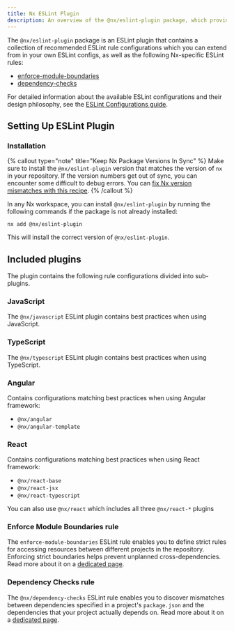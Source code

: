 ```yaml
---
title: Nx ESLint Plugin
description: An overview of the @nx/eslint-plugin package, which provides recommended ESLint configurations and Nx-specific rules for enforcing module boundaries and dependency checks.
---
```


The `@nx/eslint-plugin` package is an ESLint plugin that contains a collection of recommended ESLint rule configurations which you can extend from in your own ESLint configs, as well as the following Nx-specific ESLint rules:

- [enforce-module-boundaries](#enforce-module-boundaries-rule)
- [dependency-checks](#dependency-checks-rule)

For detailed information about the available ESLint configurations and their design philosophy, see the [ESLint Configurations guide](/technologies/eslint/eslint-plugin/recipes/configurations).

## Setting Up ESLint Plugin

### Installation

{% callout type="note" title="Keep Nx Package Versions In Sync" %}
Make sure to install the `@nx/eslint-plugin` version that matches the version of `nx` in your repository. If the version numbers get out of sync, you can encounter some difficult to debug errors. You can [fix Nx version mismatches with this recipe](/recipes/tips-n-tricks/keep-nx-versions-in-sync).
{% /callout %}

In any Nx workspace, you can install `@nx/eslint-plugin` by running the following commands if the package is not already installed:

```shell {% skipRescope=true %}
nx add @nx/eslint-plugin
```

This will install the correct version of `@nx/eslint-plugin`.

## Included plugins

The plugin contains the following rule configurations divided into sub-plugins.

### JavaScript

The `@nx/javascript` ESLint plugin contains best practices when using JavaScript.

### TypeScript

The `@nx/typescript` ESLint plugin contains best practices when using TypeScript.

### Angular

Contains configurations matching best practices when using Angular framework:

- `@nx/angular`
- `@nx/angular-template`

### React

Contains configurations matching best practices when using React framework:

- `@nx/react-base`
- `@nx/react-jsx`
- `@nx/react-typescript`

You can also use `@nx/react` which includes all three `@nx/react-*` plugins

### Enforce Module Boundaries rule

The `enforce-module-boundaries` ESLint rule enables you to define strict rules for accessing resources between different projects in the repository. Enforcing strict boundaries helps prevent unplanned cross-dependencies. Read more about it on a [dedicated page](/technologies/eslint/eslint-plugin/recipes/enforce-module-boundaries).

### Dependency Checks rule

The `@nx/dependency-checks` ESLint rule enables you to discover mismatches between dependencies specified in a project's `package.json` and the dependencies that your project actually depends on. Read more about it on a [dedicated page](/technologies/eslint/eslint-plugin/recipes/dependency-checks).
